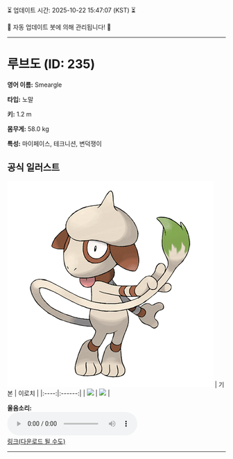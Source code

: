 
⏳ 업데이트 시간: 2025-10-22 15:47:07 (KST) ⏳

🤖 자동 업데이트 봇에 의해 관리됩니다! 🤖

---

# 루브도 (ID: 235)
**영어 이름:** Smeargle

**타입:** 노말

**키:** 1.2 m

**몸무게:** 58.0 kg

**특성:** 마이페이스, 테크니션, 변덕쟁이

## 공식 일러스트
![](https://raw.githubusercontent.com/PokeAPI/sprites/master/sprites/pokemon/other/official-artwork/235.png)
| 기본 | 이로치 |
|:----:|:------:|
| <img src="http://play.pokemonshowdown.com/sprites/ani/smeargle.gif" width="200"> | <img src="http://play.pokemonshowdown.com/sprites/ani-shiny/smeargle.gif" width="200"> |

**울음소리:**<br><audio controls src="https://raw.githubusercontent.com/PokeAPI/cries/main/cries/pokemon/latest/235.ogg"></audio><br> [링크(다운로드 될 수도)](https://raw.githubusercontent.com/PokeAPI/cries/main/cries/pokemon/latest/235.ogg)


---
